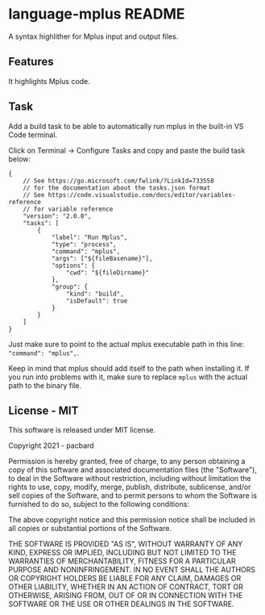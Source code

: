 # language-mplus README

A syntax highlither for Mplus input and output files.

## Features

It highlights Mplus code.

## Task

Add a build task to be able to automatically run mplus in the built-in VS Code terminal.

Click on Terminal -> Configure Tasks and copy and paste the build task below:

```
{
    // See https://go.microsoft.com/fwlink/?LinkId=733558
    // for the documentation about the tasks.json format
    // See https://code.visualstudio.com/docs/editor/variables-reference
    // for variable reference
    "version": "2.0.0",
    "tasks": [
        {
            "label": "Run Mplus",
            "type": "process",
            "command": "mplus",
            "args": ["${fileBasename}"],
            "options": {
                "cwd": "${fileDirname}"
            },
            "group": {
                "kind": "build",
                "isDefault": true
            }
        }
    ]
}
```

Just make sure to point to the actual mplus executable path in this line:
`"command": "mplus",`.

Keep in mind that mplus should add itself to the path when installing it. If you run into
problems with it, make sure to replace `mplus` with the actual path to the binary file.

## License - MIT

This software is released under MIT license.

Copyright 2021 - pacbard

Permission is hereby granted, free of charge, to any person obtaining a copy of
this software and associated documentation files (the "Software"), to deal in
the Software without restriction, including without limitation the rights to
use, copy, modify, merge, publish, distribute, sublicense, and/or sell copies of
the Software, and to permit persons to whom the Software is furnished to do so,
subject to the following conditions:

The above copyright notice and this permission notice shall be included in all
copies or substantial portions of the Software.

THE SOFTWARE IS PROVIDED "AS IS", WITHOUT WARRANTY OF ANY KIND, EXPRESS OR
IMPLIED, INCLUDING BUT NOT LIMITED TO THE WARRANTIES OF MERCHANTABILITY, FITNESS
FOR A PARTICULAR PURPOSE AND NONINFRINGEMENT. IN NO EVENT SHALL THE AUTHORS OR
COPYRIGHT HOLDERS BE LIABLE FOR ANY CLAIM, DAMAGES OR OTHER LIABILITY, WHETHER
IN AN ACTION OF CONTRACT, TORT OR OTHERWISE, ARISING FROM, OUT OF OR IN
CONNECTION WITH THE SOFTWARE OR THE USE OR OTHER DEALINGS IN THE SOFTWARE.
